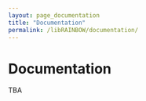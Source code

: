 ```yaml
---
layout: page_documentation
title: "Documentation"
permalink: /libRAINBOW/documentation/
---
```

# Documentation
TBA